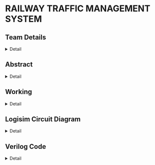 # RAILWAY TRAFFIC MANAGEMENT SYSTEM


## Team Details
<details>
  <summary>Detail</summary>

  > Semester: 3rd Sem B. Tech. CSE

  > Section: S1

  > Member-1: 221CS126, HARSH GUPTA, guptaharshhemant.221cs126@nitk.edu.in, 7046330080

  > member-2: 221CS143, RAHUL BHIMAKARI, rahulbhimakari.221cs143@nitkedu.in, 9483849803

  > Member-3: 221CS163, VIKRANT KUMAR, vikrantkumar.221cs163@nitk.edu.in, 7982506508
</details>

<!-- Second Section -->
## Abstract
<details>
  <summary>Detail</summary>
  
  > A railway traffic controller system takes care of assigning railway platforms for incoming 
and departing trains in a railway station. In this project we plan to automate the task of 
assigning railway platforms to trains depending on their direction of commute and 
availability of platforms. The loco-pilot inputs the direction of travel, the system calculates 
the suitable railway platform (out of four available) and informs the loco-pilot which 
platform to park, or wait until the platforms are available
</details>


<!-- Third Section -->
## Working
<details>
  <summary>Detail</summary>

  > Explain the working of your model with the help of a functional table (compulsory) followed by the flowchart.
> Input and Output Description:
The input will be a 2-bit integer out of which 1bits represent the
type of the incoming train and the remaining bits represents the direction of incoming train .
Passenger train can come and park. The system will store the information regarding the 
previous train which has come to the station and updates the track availability for the next 
coming train. We are considering two types of trains, that is : passenger train or goods 
train and there are limitations on which passenger train can park that is passenger train
can park only on 1st and 4th platform.
The output will be a 5-bit integer value which tells the loco-pilot to either park the train or 
halt it which is considered an invalid case. If the parking signal is given to the pilot, the 
four bits would represent situation of railway track after train has parked if at all train is 
parked. If the halt signal or the invalid signal is given, after the waiting time, input is
requested again.

The motivation behind a railway traffic management system project include:
Safety Enhancement: Improving the safety of railway operations by implementing advanced control
andmonitoring systems to prevent accidents and incidents.

Efficiency and Reliability: Enhancing the efficiency of railway services by reducing delays, optimizing
schedules, and ensuring reliable transportation for passengers and cargo

</details>

<!-- Fourth Section -->
## Logisim Circuit Diagram
<details>
  <summary>Detail</summary>
https://github.com/UVCan-16/RCB/blob/main/proj1.png
https://github.com/UVCan-16/RCB/blob/main/proj2.png
https://github.com/UVCan-16/RCB/blob/main/proj3.png


  > Update a neat logisim circuit diagram
</details>

<!-- Fifth Section -->
## Verilog Code
<details>
  <summary>Detail</summary>
  module project(T,A,B,C,D,E,F,G,H,V);
    
    input T,A,B,C,D;
    output E,F,G,H,V;
    assign E = (!T && !B && !C)||(!T && !A && D)||(!A && B && C)||(A && !B)||(A && !C)||(A && !D);
    assign F = (B && (!A || !C || !D))||(T && !B);

    assign G = (C && (!A || !B || !D))||(T && B && !C);
    assign H = (D && (!A || !B || !C))||(!T && (B^^C))||(!T && A && !B)||(A && B && C && !D);
    assign V = !A || !D || (T && (!B || !C));
endmodule

`include "project.v"

module tb;
    reg T,A,B,C,D;
    wire E,F,G,H,V;
    project P1 (T,A,B,C,D,E,F,G,H,V);

    initial begin
        $dumpfile("projecttb.vcd");
        $dumpvars(0,tb);
    end
    initial begin
	$display("T|A B C D | E F G H|V");
        $monitor("%b|%b %b %b %b | %b %b %b %b|%b",T,A,B,C,D,E,F,G,H,V);
	T=1'b1;
	A=1'b1;
	B=1'b0;
        C=1'b1;
	D=1'b1;
    end 


  > Neatly update the Verilog code in code style only.
</details>
